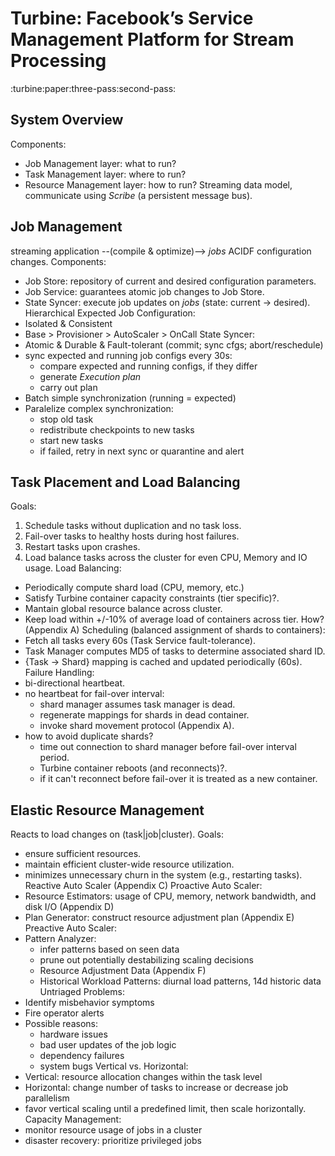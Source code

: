 # Turbine: Facebook’s Service Management Platform for Stream Processing
:turbine:paper:three-pass:second-pass:

## System Overview
Components:
- Job Management layer: what to run?
- Task Management layer: where to run?
- Resource Management layer: how to run?
Streaming data model, communicate using _Scribe_ (a persistent message bus).

## Job Management
streaming application --(compile & optimize)--> _jobs_
ACIDF configuration changes.
Components:
- Job Store: repository of current and desired configuration parameters.
- Job Service: guarantees atomic job changes to Job Store.
- State Syncer: execute job updates on _jobs_ (state: current -> desired).
Hierarchical Expected Job Configuration:
- Isolated & Consistent
- Base > Provisioner > AutoScaler > OnCall
State Syncer:
- Atomic & Durable & Fault-tolerant (commit; sync cfgs; abort/reschedule)
- sync expected and running job configs every 30s:
    + compare expected and running configs, if they differ
    + generate _Execution plan_
    + carry out plan
- Batch simple synchronization (running = expected)
- Paralelize complex synchronization:
    + stop old task
    + redistribute checkpoints to new tasks
    + start new tasks
    + if failed, retry in next sync or quarantine and alert

## Task Placement and Load Balancing
Goals:
1. Schedule tasks without duplication and no task loss.
2. Fail-over tasks to healthy hosts during host failures.
3. Restart tasks upon crashes.
4. Load balance tasks across the cluster for even CPU, Memory and IO usage.
Load Balancing:
- Periodically compute shard load (CPU, memory, etc.)
- Satisfy Turbine container capacity constraints (tier specific)?.
- Mantain global resource balance across cluster.
- Keep load within +/-10% of average load of containers across tier.
How? (Appendix A)
Scheduling (balanced assignment of shards to containers):
- Fetch all tasks every 60s (Task Service fault-tolerance).
- Task Manager computes MD5 of tasks to determine associated shard ID.
- {Task -> Shard} mapping is cached and updated periodically (60s).
Failure Handling:
- bi-directional heartbeat.
- no heartbeat for fail-over interval:
    + shard manager assumes task manager is dead.
    + regenerate mappings for shards in dead container.
    + invoke shard movement protocol (Appendix A).
- how to avoid duplicate shards?
    + time out connection to shard manager before fail-over interval period.
    + Turbine container reboots (and reconnects)?.
    + if it can't reconnect before fail-over it is treated as a new container.

## Elastic Resource Management
Reacts to load changes on (task|job|cluster). Goals:
- ensure sufficient resources.
- maintain efficient cluster-wide resource utilization.
- minimizes unnecessary churn in the system (e.g., restarting tasks).
Reactive Auto Scaler (Appendix C)
Proactive Auto Scaler:
- Resource Estimators: usage of CPU, memory, network bandwidth, and disk I/O
    (Appendix D)
- Plan Generator: construct resource adjustment plan
    (Appendix E)
Preactive Auto Scaler:
- Pattern Analyzer:
    + infer patterns based on seen data
    + prune out potentially destabilizing scaling decisions
    + Resource Adjustment Data (Appendix F)
    + Historical Workload Patterns: diurnal load patterns, 14d historic data
Untriaged Problems:
- Identify misbehavior symptoms
- Fire operator alerts
- Possible reasons:
    + hardware issues
    + bad user updates of the job logic
    + dependency failures
    + system bugs
Vertical vs. Horizontal:
- Vertical: resource allocation changes within the task level
- Horizontal: change number of tasks to increase or decrease job parallelism
- favor vertical scaling until a predefined limit, then scale horizontally.
Capacity Management:
- monitor resource usage of jobs in a cluster
- disaster recovery: prioritize privileged jobs
